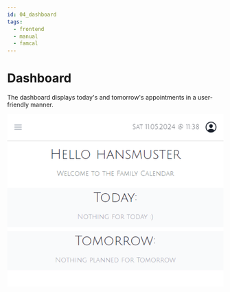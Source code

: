 ```yaml
---
id: 04_dashboard
tags:
  - frontend
  - manual
  - famcal
---
```


# Dashboard

The dashboard displays today's and tomorrow's appointments in a user-friendly manner.

![emptyDashboard.png](../../../static/img/manual/emptyDashboard.png)

